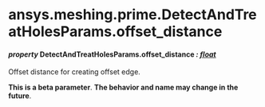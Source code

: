 # ansys.meshing.prime.DetectAndTreatHolesParams.offset_distance



#### *property* DetectAndTreatHolesParams.offset_distance *: [float](https://docs.python.org/3.11/library/functions.html#float)*

Offset distance for creating offset edge.

**This is a beta parameter**. **The behavior and name may change in the future**.

<!-- !! processed by numpydoc !! -->
